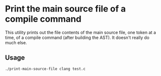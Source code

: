 # Print the main source file of a compile command

This utility prints out the file contents of the main source file, one token
at a time, of a compile command (after building the AST). It doesn't really
do much else.

## Usage

```shell
./print-main-source-file clang test.c
```
